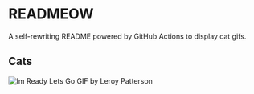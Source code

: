 # READMEOW

A self-rewriting README powered by GitHub Actions to display cat gifs.

## Cats

![Im Ready Lets Go GIF by Leroy Patterson](https://media1.giphy.com/media/CjmvTCZf2U3p09Cn0h/200.gif?cid=9acd02dawu09heyf4sww0s7g2ex52zyi4fuswqw5p34vkatt&ep=v1_gifs_search&rid=200.gif&ct=g)
